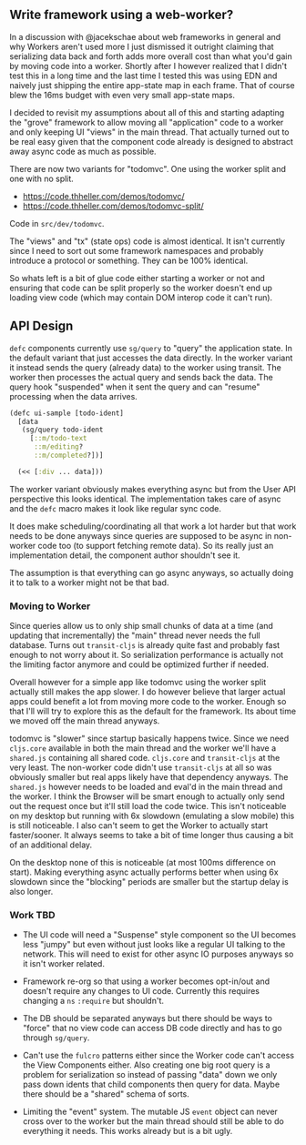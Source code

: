 ## Write framework using a web-worker?

In a discussion with @jacekschae about web frameworks in general and why Workers aren't used more I just dismissed it outright claiming that serializing data back and forth adds more overall cost than what you'd gain by moving code into a worker. Shortly after I however realized that I didn't test this in a long time and the last time I tested this was using EDN and naively just shipping the entire app-state map in each frame. That of course blew the 16ms budget with even very small app-state maps.

I decided to revisit my assumptions about all of this and starting adapting the "grove" framework to allow moving all "application" code to a worker and only keeping UI "views" in the main thread. That actually turned out to be real easy given that the component code already is designed to abstract away async code as much as possible.

There are now two variants for "todomvc". One using the worker split and one with no split.

- https://code.thheller.com/demos/todomvc/
- https://code.thheller.com/demos/todomvc-split/

Code in `src/dev/todomvc`.

The "views" and "tx" (state ops) code is almost identical. It isn't currently since I need to sort out some framework namespaces and probably introduce a protocol or something. They can be 100% identical.

So whats left is a bit of glue code either starting a worker or not and ensuring that code can be split properly so the worker doesn't end up loading view code (which may contain DOM interop code it can't run).

## API Design

`defc` components currently use `sg/query` to "query" the application state. In the default variant that just accesses the data directly. In the worker variant it instead sends the query (already data) to the worker using transit. The worker then processes the actual query and sends back the data. The query hook "suspended" when it sent the query and can "resume" processing when the data arrives.

```clojure
(defc ui-sample [todo-ident]
  [data
   (sg/query todo-ident
     [::m/todo-text
      ::m/editing?
      ::m/completed?])]

  (<< [:div ... data]))
```

The worker variant obviously makes everything async but from the User API perspective this looks identical. The implementation takes care of async and the `defc` macro makes it look like regular sync code.

It does make scheduling/coordinating all that work a lot harder but that work needs to be done anyways since queries are supposed to be async in non-worker code too (to support fetching remote data). So its really just an implementation detail, the component author shouldn't see it.

The assumption is that everything can go async anyways, so actually doing it to talk to a worker might not be that bad.

### Moving to Worker

Since queries allow us to only ship small chunks of data at a time (and updating that incrementally) the "main" thread never needs the full database. Turns out `transit-cljs` is already quite fast and probably fast enough to not worry about it. So serialization performance is actually not the limiting factor anymore and could be optimized further if needed.

Overall however for a simple app like todomvc using the worker split actually still makes the app slower. I do however believe that larger actual apps could benefit a lot from moving more code to the worker. Enough so that I'll will try to explore this as the default for the framework. Its about time we moved off the main thread anyways.

todomvc is "slower" since startup basically happens twice. Since we need `cljs.core` available in both the main thread and the worker we'll have a `shared.js` containing all shared code. `cljs.core` and `transit-cljs` at the very least. The non-worker code didn't use `transit-cljs` at all so was obviously smaller but real apps likely have that dependency anyways. The `shared.js` however needs to be loaded and eval'd in the main thread and the worker. I think the Browser will be smart enough to actually only send out the request once but it'll still load the code twice. This isn't noticeable on my desktop but running with 6x slowdown (emulating a slow mobile) this is still noticeable. I also can't seem to get the Worker to actually start faster/sooner. It always seems to take a bit of time longer thus causing a bit of an additional delay.

On the desktop none of this is noticeable (at most 100ms difference on start). Making everything async actually performs better when using 6x slowdown since the "blocking" periods are smaller but the startup delay is also longer.

### Work TBD

- The UI code will need a "Suspense" style component so the UI becomes less "jumpy" but even without just looks like a regular UI talking to the network. This will need to exist for other async IO purposes anyways so it isn't worker related.

- Framework re-org so that using a worker becomes opt-in/out and doesn't require any changes to UI code. Currently this requires changing a `ns` `:require` but shouldn't.

- The DB should be separated anyways but there should be ways to "force" that no view code can access DB code directly and has to go through `sg/query`.

- Can't use the `fulcro` patterns either since the Worker code can't access the View Components either. Also creating one big root query is a problem for serialization so instead of passing "data" down we only pass down idents that child components then query for data. Maybe there should be a "shared" schema of sorts.

- Limiting the "event" system. The mutable JS `event` object can never cross over to the worker but the main thread should still be able to do everything it needs. This works already but is a bit ugly.

